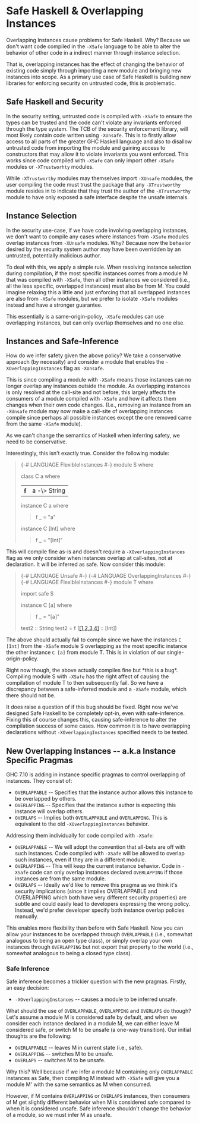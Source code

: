# Safe Haskell & Overlapping Instances


Overlapping Instances cause problems for Safe Haskell. Why? Because we
don't want code compiled in the `-XSafe` language to be able to alter
the behavior of other code in a indirect manner through instance
selection.


That is, overlapping instances has the effect of changing the behavior
of existing code simply through importing a new module and bringing
new instances into scope. As a primary use case of Safe Haskell is
building new libraries for enforcing security on untrusted code, this
is problematic.

## Safe Haskell and Security


In the security setting, untrusted code is compiled with `-XSafe` to
ensure the types can be trusted and the code can't violate any
invariants enforced through the type system. The TCB of the security
enforcement library, will most likely contain code written using
`-XUnsafe`. This is to firstly allow access to all parts of the
greater GHC Haskell language and also to disallow untrusted code from
importing the module and gaining access to constructors that may allow
it to violate invariants you want enforced. This works since code
compiled with `-XSafe` can only import other `-XSafe` modules or
`-XTrustworhty` modules.


While `-XTrustworthy` modules may themselves import `-XUnsafe`
modules, the user compiling the code must trust the package that any
`-XTrustworthy` module resides in to indicate that they trust the
author of the `-XTrustworthy` module to have only exposed a safe
interface despite the unsafe internals.

## Instance Selection


In the security use-case, if we have code involving overlapping
instances, we don't want to compile any cases where instances from
`-XSafe` modules overlap instances from `-XUnsafe` modules. Why?
Because now the behavior desired by the security system author may
have been overridden by an untrusted, potentially malicious author.


To deal with this, we apply a simple rule. When resolving instance
selection during compilation, if the most specific instances comes
from a module M that was compiled with `-XSafe`, then all other
instances we considered (i.e., all the less specific, overlapped
instances) must also be from M. You could imagine relaxing this a
little and just enforcing that all overlapped instances are also from
`-XSafe` modules, but we prefer to isolate `-XSafe` modules instead
and have a stronger guarantee.


This essentially is a same-origin-policy, `-XSafe` modules can use
overlapping instances, but can only overlap themselves and no one
else.

## Instances and Safe-Inference


How do we infer safety given the above policy? We take a conservative
approach (by necessity) and consider a module that enables the
`-XOverlappingInstances` flag as `-XUnsafe`.


This is since compiling a module with `-XSafe` means those instances
can no longer overlap any instances outside the module. As overlapping
instances is only resolved at the call-site and not before, this
largely affects the consumers of a module compiled with `-XSafe` and
how it affects them changes when their own code changes. (I.e.,
removing an instance from an `-XUnsafe` module may now make a
call-site of overlapping instances compile since perhaps all possible
instances except the one removed came from the same `-XSafe` module).


As we can't change the semantics of Haskell when inferring safety, we
need to be conservative.


Interestingly, this isn't exactly true. Consider the following module:

>
> {-\# LANGUAGE FlexibleInstances \#-}
> module S where
>
>
> class C a where
>
> <table><tr><th>f</th>
> <td>a -\> String
> </td></tr></table>
>
>
> instance C a where
>
> >
> > f _ = "a"
>
>
> instance C \[Int\] where
>
> >
> > f _ = "\[Int\]"


This will compile fine as-is and doesn't require a
`-XOverlappingInstances` flag as we only consider when instances
overlap at call-sites, not at declaration. It will be inferred as
safe. Now consider this module:

>
> {-\# LANGUAGE Unsafe \#-}
> {-\# LANGUAGE OverlappingInstances \#-}
> {-\# LANGUAGE FlexibleInstances \#-}
> module T where
>
>
> import safe S
>
>
> instance C \[a\] where
>
> >
> > f _ = "\[a\]"
>
>
> test2 :: String
> test2 = f ([\[1,2,3,4\]](/trac/ghc/log/ghc/?revs=1%2C2%2C3%2C4) :: \[Int\])


The above should actually fail to compile since we have the instances
`C [Int]` from the `-XSafe` module S overlapping as the most specific
instance the other instance `C [a]` from module T. This is in
violation of our single-origin-policy.


Right now though, the above actually compiles fine but \*this is a
bug\*. Compiling module S with `-XSafe` has the right affect of causing
the compilation of module T to then subsequently fail. So we have a
discrepancy between a safe-inferred module and a `-XSafe` module,
which there should not be.


It does raise a question of if this bug should be fixed. Right now
we've designed Safe Haskell to be completely opt-in, even with
safe-inference. Fixing this of course changes this, causing
safe-inference to alter the compilation success of some cases. How
common it is to have overlapping declarations without
`-XOverlappingInstances` specified needs to be tested.

## New Overlapping Instances -- a.k.a Instance Specific Pragmas


GHC 7.10 is adding in instance specific pragmas to control overlapping
of instances. They consist of:

- `OVERLAPPABLE` -- Specifies that the instance author allows this
  instance to be overlapped by others.
- `OVERLAPPING` -- Specifies that the instance author is expecting
  this instance will overlap others.
- `OVERLAPS` -- Implies both `OVERLAPPABLE` and `OVERLAPPING`. This is
  equivalent to the old `-XOverlappingInstances` behavior.


Addressing them individually for code compiled with `-XSafe`:

- `OVERLAPPABLE` -- We will adopt the convention that all-bets
  are off with such instances. Code compiled with `-XSafe` will be
  allowed to overlap such instances, even if they are in a different
  module.
- `OVERLAPPING` -- This will keep the current instance behavior. Code
  in `-XSafe` code can only overlap instances declared `OVERLAPPING`
  if those instances are from the same module.
- `OVERLAPS` -- Ideally we'd like to remove this pragma as we think
  it's security implications (since it implies OVERLAPPABLE and
  OVERLAPPING which both have very different security properties) are
  subtle and could easily lead to developers expressing the wrong
  policy. Instead, we'd prefer developer specify both instance overlap
  policies manually.


This enables more flexibility than before with Safe Haskell. Now you
can allow your instances to be overlapped through `OVERLAPPABLE`
(i.e., somewhat analogous to being an open type class), or
simply overlap your own instances through `OVERLAPPING` but not export
that property to the world (i.e., somewhat analogous to being a closed
type class).

### Safe Inference


Safe inference becomes a trickier question with the new pragmas.
Firstly, an easy decision:

- `-XOverlappingInstances` -- causes a module to be inferred unsafe.


What should the use of `OVERLAPPABLE`, `OVERLAPPING` and `OVERLAPS` do
though? Let's assume a module M is considered safe by default, and
when we consider each instance declared in a module M, we can either
leave M considered safe, or switch M to be unsafe (a one-way
transition). Our initial thoughts are the following:

- `OVERLAPPABLE` -- leaves M in current state (i.e., safe).
- `OVERLAPPING` -- switches M to be unsafe.
- `OVERLAPS` -- switches M to be unsafe.


Why this? Well because if we infer a module M containing only
`OVERLAPPABLE` instances as Safe, then compiling M instead with
`-XSafe` will give you a module M' with the same semantics as M when
consumed.


However, if M contains `OVERLAPPING` or `OVERLAPS` instances, then
consumers of M get slightly different behavior when M is considered
safe compared to when it is considered unsafe. Safe inference
shouldn't change the behavior of a module, so we must infer M as
unsafe.
